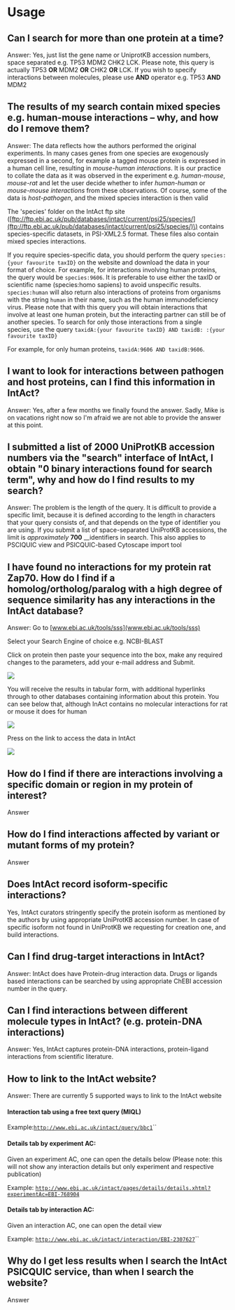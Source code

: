 # Usage

## Can I search for more than one protein at a time?

Answer: Yes, just list the gene name or UniprotKB accession numbers, space separated e.g. TP53 MDM2 CHK2 LCK. Please note, this query is actually  TP53 **OR**  MDM2 **OR** CHK2 **OR** LCK. If you wish to specify  interactions between molecules, please use **AND** operator e.g. TP53 **AND** MDM2

## The results of my search contain mixed species e.g. human-mouse interactions – why, and how do I remove them?

Answer: The data reflects how the authors performed the original experiments. In many cases genes from one species are exogenously expressed in a second, for example a tagged mouse protein is expressed in a human cell line, resulting in _mouse-human_ _interactions_. It is our practice to collate the data as it was observed in the experiment e.g. _human-mouse_, _mouse-rat_ and let the user decide whether to infer _human-human_ or _mouse-mouse_ _interactions_ from these observations. Of course, some of the data is _host-pathogen_, and the mixed species interaction is then valid

The 'species' folder on the IntAct ftp site \([ftp://ftp.ebi.ac.uk/pub/databases/intact/current/psi25/species/](ftp://ftp.ebi.ac.uk/pub/databases/intact/current/psi25/species/)\) contains species-specific datasets, in PSI-XML2.5 format. These files also contain mixed species interactions.

If you require species-specific data, you should perform the query `species:{your favourite taxID}` on the website and download the data in your format of choice. For example, for interactions involving human proteins, the query would be `species:9606`. It is preferable to use either the taxID or scientific name \(species:homo sapiens\) to avoid unspecific results. `species:human` will also return also interactions of proteins from organisms with the string `human` in their name, such as the human immunodeficiency virus. Please note that with this query you will obtain interactions that involve at least one human protein, but the interacting partner can still be of another species. To search for only those interactions from a single species, use the query `taxidA:{your favourite taxID} AND taxidB: :{your favourite taxID}`

For example, for only human proteins, `taxidA:9606 AND taxidB:9606`.

## I want to look for interactions between pathogen and host proteins, can I find this information in IntAct?

Answer: Yes, after a few months we finally found the answer. Sadly, Mike is on vacations right now so I'm afraid we are not able to provide the answer at this point.

## I submitted a list of 2000 UniProtKB accession numbers via the "search" interface of IntAct, I obtain "0 binary interactions found for search term", why and how do I find results to my search?

Answer: The problem is the length of the query. It is difficult to provide a specific limit, because it is defined according to the length in characters that your query consists of, and that depends on the type of identifier you are using. If you submit a list of space-separated UniProtKB accessions, the limit is _approximately_ **700** __identifiers in search. This also applies to PSCIQUIC view and PSICQUIC-based Cytoscape import tool

## I have found no interactions for my protein rat Zap70. How do I find if a homolog/ortholog/paralog with a high degree of sequence similarity has any interactions in the IntAct database?

Answer: Go to [www.ebi.ac.uk/tools/sss](www.ebi.ac.uk/tools/sss)

Select your Search Engine of choice e.g. NCBI-BLAST

Click on protein then paste your sequence into the box, make any required changes to the parameters, add your e-mail address and Submit.

![](../../.gitbook/assets/image.png)

You will receive the results in tabular form, with additional hyperlinks through to other databases containing information about this protein. You can see below that, although InAct contains no molecular interactions for rat or mouse it does for human

![](../../.gitbook/assets/image%20%281%29.png)

Press on the link to access the data in IntAct

![](../../.gitbook/assets/image%20%283%29.png)

## How do I find if there are interactions involving a specific domain or region in my protein of interest?

Answer

## How do I find interactions affected by variant or mutant forms of my protein?

Answer

## Does IntAct record isoform-specific interactions?

Yes, IntAct curators stringently  specify the protein isoform as mentioned by the authors by using appropriate UniProtKB accession number. In case of specific isoform not found in UniProtKB we requesting for creation one, and build interactions.

## Can I find drug-target interactions in IntAct?

Answer: IntAct does have Protein-drug interaction data. Drugs or ligands  based interactions can be searched by using appropriate ChEBI accession number in the query.

## Can I find interactions between different molecule types in IntAct? \(e.g. protein-DNA interactions\)

Answer: Yes, IntAct captures protein-DNA interactions,  protein-ligand interactions from scientific literature.

## How to link to the IntAct website?

Answer: There are currently 5 supported ways to link to the IntAct website

#### Interaction tab using a free text query \(MIQL\) 

Example:[`http://www.ebi.ac.uk/intact/query/bbc1`](http://www.ebi.ac.uk/intact/query/bbc1)\`\`

#### Details tab by experiment AC: 

Given an experiment AC, one can open the details below \(Please note: this will not show any interaction details but only experiment and respective publication\)

Example: [`http://www.ebi.ac.uk/intact/pages/details/details.xhtml?experimentAc=EBI-768904`](http://www.ebi.ac.uk/intact/pages/details/details.xhtml?experimentAc=EBI-768904)

#### Details tab by interaction AC: 

Given an interaction AC, one can open the detail view

Example: [`http://www.ebi.ac.uk/intact/interaction/EBI-2307627`](http://www.ebi.ac.uk/intact/interaction/EBI-2307627)\`\`

## Why do I get less results when I search the IntAct PSICQUIC service, than when I search the website?

Answer



